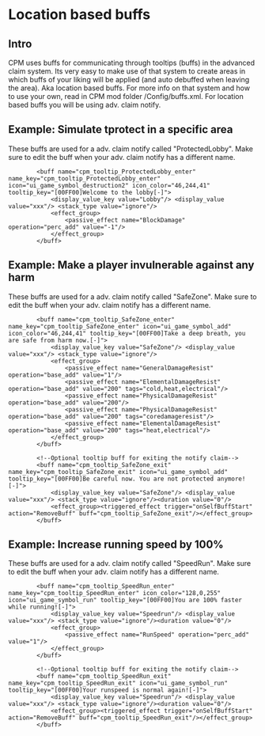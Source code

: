# Location based buffs

## Intro

CPM uses buffs for communicating through tooltips (buffs) in the advanced claim system. Its very easy to make use of that system to create areas in which buffs of your liking will be applied (and auto debuffed when leaving the area). Aka location based buffs. For more info on that system and how to use your own, read in CPM mod folder /Config/buffs.xml. For location based buffs you will be using adv. claim notify.

## Example: Simulate tprotect in a specific area

These buffs are used for a adv. claim notify called "ProtectedLobby". Make sure to edit the buff when your adv. claim notify has a different name.

```<!--Cant do damage to blocks-->
        <buff name="cpm_tooltip_ProtectedLobby_enter" name_key="cpm_tooltip_ProtectedLobby_enter" icon="ui_game_symbol_destruction2" icon_color="46,244,41" tooltip_key="[00FF00]Welcome to the lobby[-]">
            <display_value_key value="Lobby"/> <display_value value="xxx"/> <stack_type value="ignore"/>
            <effect_group>
                <passive_effect name="BlockDamage" operation="perc_add" value="-1"/>
            </effect_group>
        </buff>
```

## Example: Make a player invulnerable against any harm

These buffs are used for a adv. claim notify called "SafeZone". Make sure to edit the buff when your adv. claim notify has a different name.

```<!--Cant take damage-->
        <buff name="cpm_tooltip_SafeZone_enter" name_key="cpm_tooltip_SafeZone_enter" icon="ui_game_symbol_add" icon_color="46,244,41" tooltip_key="[00FF00]Take a deep breath, you are safe from harm now.[-]">
            <display_value_key value="SafeZone"/> <display_value value="xxx"/> <stack_type value="ignore"/>
            <effect_group>
                <passive_effect name="GeneralDamageResist" operation="base_add" value="1"/>
                <passive_effect name="ElementalDamageResist" operation="base_add" value="200" tags="cold,heat,electrical"/>
                <passive_effect name="PhysicalDamageResist" operation="base_add" value="200"/>
                <passive_effect name="PhysicalDamageResist" operation="base_add" value="200" tags="coredamageresist"/>
                <passive_effect name="ElementalDamageResist" operation="base_add" value="200" tags="heat,electrical"/>
            </effect_group>
        </buff>
        
        <!--Optional tooltip buff for exiting the notify claim-->
        <buff name="cpm_tooltip_SafeZone_exit" name_key="cpm_tooltip_SafeZone_exit" icon="ui_game_symbol_add" tooltip_key="[00FF00]Be careful now. You are not protected anymore![-]">
            <display_value_key value="SafeZone"/> <display_value value="xxx"/> <stack_type value="ignore"/><duration value="0"/>
            <effect_group><triggered_effect trigger="onSelfBuffStart" action="RemoveBuff" buff="cpm_tooltip_SafeZone_exit"/></effect_group>
        </buff>
```

## Example: Increase running speed by 100%

These buffs are used for a adv. claim notify called "SpeedRun". Make sure to edit the buff when your adv. claim notify has a different name.

```<!--Run 100% faster-->
        <buff name="cpm_tooltip_SpeedRun_enter" name_key="cpm_tooltip_SpeedRun_enter" icon_color="128,0,255" icon="ui_game_symbol_run" tooltip_key="[00FF00]You are 100% faster while running![-]">
            <display_value_key value="Speedrun"/> <display_value value="xxx"/> <stack_type value="ignore"/><duration value="0"/>
            <effect_group>
                <passive_effect name="RunSpeed" operation="perc_add" value="1"/>    
            </effect_group>    
        </buff>

        <!--Optional tooltip buff for exiting the notify claim-->
        <buff name="cpm_tooltip_SpeedRun_exit" name_key="cpm_tooltip_SpeedRun_exit" icon="ui_game_symbol_run" tooltip_key="[00FF00]Your runspeed is normal again![-]">
            <display_value_key value="Speedrun"/> <display_value value="xxx"/> <stack_type value="ignore"/><duration value="0"/>
            <effect_group><triggered_effect trigger="onSelfBuffStart" action="RemoveBuff" buff="cpm_tooltip_SpeedRun_exit"/></effect_group>
        </buff>
```
